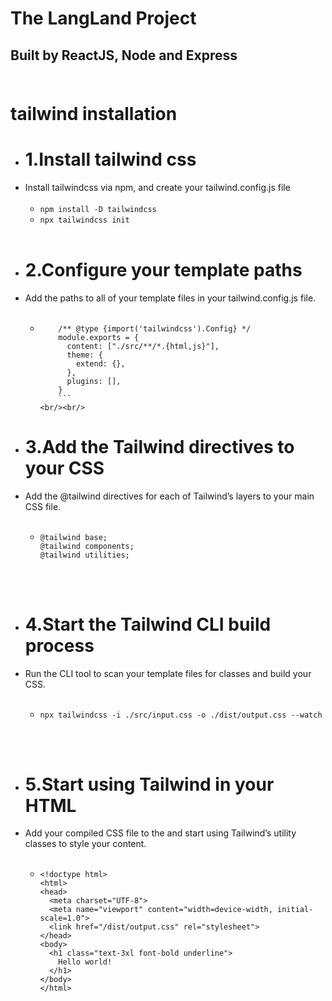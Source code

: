 # The LangLand Project

## Built by ReactJS, Node and Express<br/><br/>

# tailwind installation

- # 1.Install tailwind css
- Install tailwindcss via npm, and create your tailwind.config.js file<br/><br/>
  - `npm install -D tailwindcss`
  - `npx tailwindcss init`<br/><br/>
- # 2.Configure your template paths
- Add the paths to all of your template files in your tailwind.config.js file.<br/><br/>
  - ````
        /** @type {import('tailwindcss').Config} */
        module.exports = {
          content: ["./src/**/*.{html,js}"],
          theme: {
            extend: {},
          },
          plugins: [],
        }
        ```
    <br/><br/>
    ````
- # 3.Add the Tailwind directives to your CSS
- Add the @tailwind directives for each of Tailwind’s layers to your main CSS file.<br/><br/>
  - ```
    @tailwind base;
    @tailwind components;
    @tailwind utilities;
    ```

<br/><br/>

- # 4.Start the Tailwind CLI build process
- Run the CLI tool to scan your template files for classes and build your CSS.<br/><br/>
  - ```
    npx tailwindcss -i ./src/input.css -o ./dist/output.css --watch
    ```

<br/><br/>

- # 5.Start using Tailwind in your HTML
- Add your compiled CSS file to the <head> and start using Tailwind’s utility classes to style your content.<br/><br/>
  - ```
    <!doctype html>
    <html>
    <head>
      <meta charset="UTF-8">
      <meta name="viewport" content="width=device-width, initial-scale=1.0">
      <link href="/dist/output.css" rel="stylesheet">
    </head>
    <body>
      <h1 class="text-3xl font-bold underline">
        Hello world!
      </h1>
    </body>
    </html>
    ```
